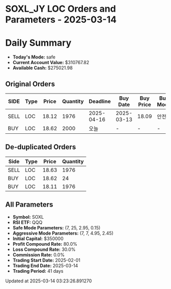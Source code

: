 # SOXL_JY LOC Orders and Parameters - 2025-03-14

# Daily Summary

- **Today's Mode:** safe
- **Current Account Value:** $310767.82
- **Available Cash:** $275021.98

## Original Orders

| SIDE | Type | Price | Quantity | Deadline | Buy Date | Buy Price | Buy Mode |
|------|------|-------|----------|----------|----------|-----------|----------|
| SELL | LOC | 18.12 | 1976 | 2025-04-16 | 2025-03-13 | 18.09 | 안전 |
| BUY | LOC | 18.62 | 2000 | 오늘 | - | - | - |

## De-duplicated Orders

| Side | Type | Price | Quantity |
|------|------|-------|----------|
| SELL | LOC | 18.63 | 1976 |
| BUY | LOC | 18.62 | 24 |
| BUY | LOC | 18.11 | 1976 |

## All Parameters

- **Symbol:** SOXL
- **RSI ETF:** QQQ
- **Safe Mode Parameters:** (7, 25, 2.95, 0.15)
- **Aggressive Mode Parameters:** (7, 7, 4.95, 2.45)
- **Initial Capital:** $350000
- **Profit Compound Rate:** 80.0%
- **Loss Compound Rate:** 30.0%
- **Commission Rate:** 0.0%
- **Trading Start Date:** 2025-02-01
- **Trading End Date:** 2025-03-14
- **Trading Period:** 41 days

Updated at 2025-03-14 03:23:26.891270
